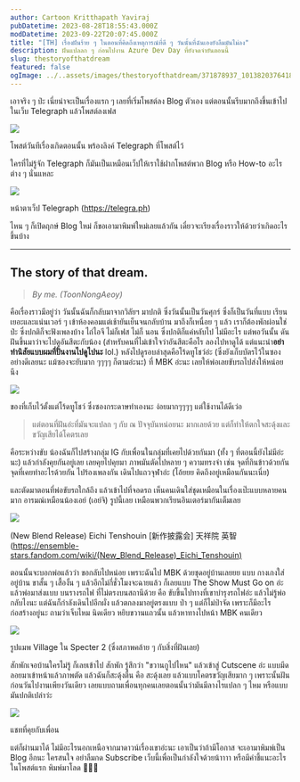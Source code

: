 ```yaml
---
author: Cartoon Kritthapath Yaviraj
pubDatetime: 2023-08-28T18:55:43.000Z
modDatetime: 2023-09-22T20:07:45.000Z
title: "[TH] เรื่องฝันร้าย ๆ ในตอนที่คิดถึงเหตุการณ์ที่ดี ๆ วันนั้นที่ฉันเองยังลืมมันไม่ลง"
description: ฝันแปลลก ๆ ก่อนไปงาน Azure Dev Day ที่ยังจดจำยันตอนนี้
slug: thestoryofthatdream
featured: false
ogImage: ../..assets/images/thestoryofthatdream/371878937_1013820376418984_3629403221824372237_n.jpg
---
```


เอาจริง ๆ ป่ะ เนี่ยน่าจะเป็นเรื่องแรก ๆ เลยที่เริ่มโพสต์ลง Blog ตัวเอง แต่ตอนนั้นรีบมากถึงขึ้นเข้าไปในเว็บ Telegraph แล้วโพสต์ลงเฟส

![](@assets/images/thestoryofthatdream/image11.png)

โพสต์วันทีเรื่องเกิดตอนนั้น พร้องลิงค์ Telegraph ที่โพสต์ไว้

ใครที่ไม่รู้จัก Telegraph ก็มันเป็นเหมือนเว็ปให้เราใช้ฝากโพสต์พวก Blog หรือ How-to อะไรต่าง ๆ นั่นแหละ

![](@assets/images/thestoryofthatdream/image123.png)

หน้าตาเว็ป Telegraph (https://telegra.ph)

ไหน ๆ ก็เปิดฤกษ์ Blog ใหม่ ก็ขอเอามาพิมพ์ใหม่เลยแล้วกัน เดี๋ยวจะเรียงเรื่องราวให้ด้วยว่าเกิดอะไรขึ้นบ้าง

---

## **The story of that dream.**

> _By me. (ToonNongAeoy)_

คือเรื่องราวมีอยู่ว่า วันนั้นฉันก็กลับมาจากวิลัยฯ มาปกติ ซึ่งวันนั้นเป็นวันศุกร์ ซึ่งก็เป็นวันที่แบบ เรียนเยอะและแน่นเวอร์ ๆ เข้าห้องคอมแต่เช้ายันเย็นจนกลับบ้าน มาถึงก็เหนื่อย ๆ แล้ว เราก็ต้องพักผ่อนใช่ป่ะ ซึ่งปกติก็จะฟังเพลงบ้าง ไถ่ไอจี ไม่ก็เฟส ไม่ก็ นอน ซึ่งปกติก็แค่หลับไป ไม่มีอะไร แต่พอวันนั้น ดันฝันขึ้นมาว่าจะไปดูอันสึตะกับน้อง (สำหรับคนที่ไม่เข้าใจว่าอันสึตะคือไร ลองไปหาดูได้ แต่แนะนำ**อย่าทำนิสัยแบบผมที่ปั่นงานไปดูไปนะ** lol.) หลังไปดูรอบล่าสุดคือโร้ดทูโชว์อ่ะ (ซึ่งยังเก็บบัตรไว้ในซองอย่างดีเลยนะ แม้ซองจะยับมาก ๆๆๆๆ ก็ตามอ่ะนะ) ที่ MBK อ่ะนะ เลยให้พ่อเลยขับรถไปส่งให้หน่อยนึง

![](@assets/images/thestoryofthatdream/image-2.png)

ของที่เก็บไว้ตั้งแต่โร้ดทูโชว์ ซึ่งซองกระดาษทำเองนะ ง่อยมากๆๆๆๆ แต่ใช้งานได้ดีเว่อ

> แต่ตอนที่ฝันอ่ะที่มันจะแปลก ๆ กับ ณ ปัจจุบันหน่อยนะ มากเลยด้วย แต่ก็ทำให้ตกใจสะดุ้งและขวัญเสียได้โคตรเลย

คือระหว่างขับ น้องฉันก็ไปสร้างกลุ่ม IG กับเพื่อนในกลุ่มที่เคยไปด้วยกันมา (ทั้ง ๆ ที่ตอนนี้ยังไม่มีอ่ะนะ) แล้วกำลังคุยกันอยู่เลย เลยคุยไปคุยมา ภาพมันตัดไปหลาย ๆ ความทรงจำ เช่น จุดที่กินข้าวด้วยกัน จุดที่เคยทำอะไรด้วยกัน ไปร้องเพลงกัน เดินไปแถวจุฬาอ่ะ (โอ้ยยย คิดถึงอยู่เหมือนกันนะเนี่ย)

และตัดมาตอนที่พ่อขับรถใกล้ถึง แล้วเข้าไปที่จอดรถ เห็นคนเดินใส่ชุดเหมือนในเรื่องเป๊ะแบบหลายคนมาก อารมณ์เหมือนน้องเอย์ (เอย์จิ) รูปนี้เลย เหมือนพวกเรียนอินเตอร์มากันเต็มเลย

![](@assets/images/thestoryofthatdream/29_Eichi_Tenshouin_B_Bloomed-1.png)

(New Blend Release) Eichi Tenshouin [新作披露会] 天祥院 英智 (https://ensemble-stars.fandom.com/wiki/(New_Blend_Release)_Eichi_Tenshouin)

ตอนนั้นจะบอกพ่อแล้วว่า ขอกลับไปหน่อย เพราะฉันไป MBK ด้วยชุดอยู่บ้านเลยยย แบบ กางเกงใส่อยู่บ้าน ขาสั้น ๆ เสื้องั้น ๆ แล้วอีกไม่กี่ชั่วโมงจะฉายแล้ว ก็เลยแบบ The Show Must Go on อ่ะ แล้วพ่อมาส่งแบบ บนรางรถไฟ ที่ไม่ตรงบนสถานีด้วย คือ ขับขึ้นไปทางที่เขาบำรุงรถไฟอ่ะ แล้วไม่รู้พ่อกลับไงนะ แต่ฉันก็กำลังเดินไปอีกผั่ง แล้วตกลงมาอยู่ตรงแบบ ป่า ๆ แต่ก็ไม่ป่าจัด เพราะก็มีอะไรก่อสร้างอยู่นะ ถามว่าเจ็บไหม นิดเดียว หยิบขวานแถวนั้น แล้วหาทางไปหน้า MBK คนเดียว

![](@assets/images/thestoryofthatdream/VillageIcon.png)

รูปแมพ Village ใน Specter 2 (ซึ่งสภาพคล้าย ๆ กับสิ่งที่ฝันเลย)

สักพักเจอบ้านใครไม่รู้ ก็เลยเข้าไป สักพัก รู้สึกว่า \"ขวานกูไปไหน\" แล้วเข้าสู่ Cutscene อ่ะ แบบมีดลอยมาเข้าหน้าแล้วภาพตัด แล้วฉันก็สะดุ้งตื่น คือ สะดุ้งเลย แล้วแบบโคตรขวัญเสียมาก ๆ เพราะนั้นฝันก่อนวันไปงานเพียงวันเดียว เลยแบบถามเพื่อนทุกคนเลยตอนนั้นว่ามันมีลางไรแปลก ๆ ไหม หรือแบบ มันปกติเปล่าว่ะ

![](@assets/images/thestoryofthatdream/image.jpg)

แชทที่คุยกับเพื่อน

แต่ก็ผ่านมาได้ ไม่มีอะไรนอกเหนือจากมาดาวน์เรื่องเขาอ่ะนะ เอาเป็นว่าถ้ามีโอกาส จะเอามาพิมพ์เป็น Blog อีกนะ ใครสนใจ อย่าลืมกด Subscribe เว็บนี้เพื่อเป็นกำลังใจด้วยน้าาาา หรือมีคำชี้แนะอะไรในโพสต์แรก พิมพ์มาโลด 🤗🤗🤗

